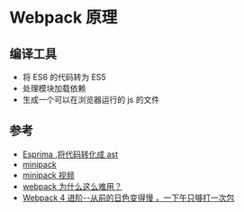 # Webpack 原理

## 编译工具

- 将 ES6 的代码转为 ES5
- 处理模块加载依赖
- 生成一个可以在浏览器运行的 js 的文件

## 参考

- [Esprima ,将代码转化成 ast](https://esprima.org/demo/parse.html#)
- [minipack](https://github.com/ronami/minipack/blob/master/src/minipack.js)
- [minipack 视频](https://www.youtube.com/watch?v=Gc9-7PBqOC8&list=LLHK1mTHpwrUeYgF5gu-Kd4g)
- [webpack 为什么这么难用？](https://zhuanlan.zhihu.com/p/32148338)
- [Webpack 4 进阶--从前的日色变得慢 ，一下午只够打一次包](https://zhuanlan.zhihu.com/p/35407642)
